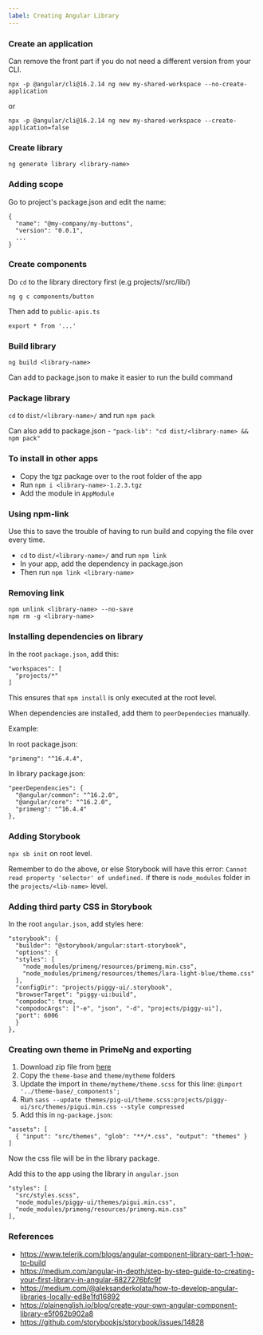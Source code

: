 ```yaml
---
label: Creating Angular Library
---
```


### Create an application
Can remove the front part if you do not need a different version from your CLI.

`npx -p @angular/cli@16.2.14 ng new my-shared-workspace --no-create-application`

or

`npx -p @angular/cli@16.2.14 ng new my-shared-workspace --create-application=false`

### Create library
`ng generate library <library-name>`

### Adding scope
Go to project's package.json and edit the name:
```
{
  "name": "@my-company/my-buttons",
  "version": "0.0.1",
  ...
}
```

### Create components
Do `cd` to the library directory first (e.g projects/<library-name>/src/lib/)

`ng g c components/button`

Then add to `public-apis.ts`

`export * from '...'`

### Build library
`ng build <library-name>`

Can add to package.json to make it easier to run the build command

### Package library
`cd` to `dist/<library-name>/` and run `npm pack`

Can also add to package.json - `"pack-lib": "cd dist/<library-name> && npm pack"`

### To install in other apps
- Copy the tgz package over to the root folder of the app
- Run `npm i <library-name>-1.2.3.tgz`
- Add the module in `AppModule`

### Using npm-link

Use this to save the trouble of having to run build and copying the file over every time.

- `cd` to `dist/<library-name>/` and run `npm link`
- In your app, add the dependency in package.json
- Then run `npm link <library-name>`

### Removing link
```
npm unlink <library-name> --no-save
npm rm -g <library-name>
```

### Installing dependencies on library
In the root `package.json`, add this:
```
"workspaces": [
  "projects/*"
]
```

This ensures that `npm install` is only executed at the root level.

When dependencies are installed, add them to `peerDependecies` manually.

Example:

In root package.json:
```
"primeng": "^16.4.4",
```

In library package.json:
```
"peerDependencies": {
  "@angular/common": "^16.2.0",
  "@angular/core": "^16.2.0",
  "primeng": "^16.4.4"
},
```


### Adding Storybook

`npx sb init` on root level.

Remember to do the above, or else Storybook will have this error: `Cannot read property 'selector' of undefined.` if there is `node_modules` folder in the `projects/<lib-name>` level.

### Adding third party CSS in Storybook

In the root `angular.json`, add styles here:
```
"storybook": {
  "builder": "@storybook/angular:start-storybook",
  "options": {
  "styles": [
    "node_modules/primeng/resources/primeng.min.css",
    "node_modules/primeng/resources/themes/lara-light-blue/theme.css"
  ],
  "configDir": "projects/piggy-ui/.storybook",
  "browserTarget": "piggy-ui:build",
  "compodoc": true,
  "compodocArgs": ["-e", "json", "-d", "projects/piggy-ui"],
  "port": 6006
  }
},
```

### Creating own theme in PrimeNg and exporting

1. Download zip file from [here](https://github.com/primefaces/primeng-sass-theme/releases)
2. Copy the `theme-base` and `theme/mytheme` folders
3. Update the import in `theme/mytheme/theme.scss` for this line: `@import '../theme-base/_components';`
4. Run `sass --update themes/pig-ui/theme.scss:projects/piggy-ui/src/themes/pigui.min.css --style compressed`
5. Add this in `ng-package.json`:
```
"assets": [
  { "input": "src/themes", "glob": "**/*.css", "output": "themes" }
]
```

Now the css file will be in the library package.

Add this to the app using the library in `angular.json`

```
"styles": [
  "src/styles.scss",
  "node_modules/piggy-ui/themes/pigui.min.css",
  "node_modules/primeng/resources/primeng.min.css"
],
```

### References
- https://www.telerik.com/blogs/angular-component-library-part-1-how-to-build
- https://medium.com/angular-in-depth/step-by-step-guide-to-creating-your-first-library-in-angular-6827276bfc9f
- https://medium.com/@aleksanderkolata/how-to-develop-angular-libraries-locally-ed8e1fd16892
- https://plainenglish.io/blog/create-your-own-angular-component-library-e5f062b902a8
- https://github.com/storybookjs/storybook/issues/14828